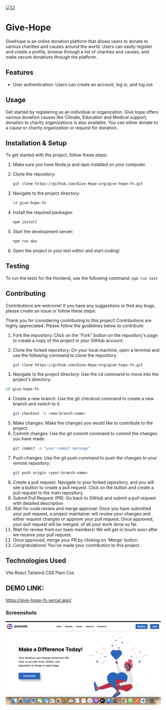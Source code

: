 
[![CI](https://github.com/Give-Hope-org/give-hope-fn/actions/workflows/intergrations.yml/badge.svg)](https://github.com/Give-Hope-org/give-hope-fn/actions/workflows/intergrations.yml)
# Give-Hope
GiveHope is an online donation platform that allows users to donate to various charities and causes around the world. Users can easily register and create a profile, browse through a list of charities and causes, and make secure donations through the platform. 
## Features

- User authentication: Users can create an account, log in, and log out.


## Usage
Get started by registering as an individual or organization. Give hope offers various donation causes like Climate, Education and Medical support, donation to charity organizations is also available. You can either donate to a cause or charity organization or request for donation. 

## Installation & Setup

To get started with the project, follow these steps:

1. Make sure you have Node.js and npm installed on your computer.

2. Clone the repository:
   ```bash
   git clone https://github.com/Give-Hope-org/give-hope-fn.git
   ```
3. Navigate to the project directory:
   ```bash
   cd give-hope-fn
   ```
4. Install the required packages:
   ```bash
   npm install
   ```
5. Start the development server:
   ```bash
   npm run dev
   ```
6. Open the project in your text editor and start coding!



## Testing

To run the tests for the frontend, use the following command: `npm run test`

## Contributing

Contributions are welcome! If you have any suggestions or find any bugs, please create an issue or follow these steps:

Thank you for considering contributing to this project! Contributions are highly appreciated. Please follow the guidelines below to contribute:

1. Fork the repository: Click on the "Fork" button on the repository's page to create a copy of the project in your GitHub account.

2. Clone the forked repository: On your local machine, open a terminal and use the following command to clone the repository:
   ```bash
   git clone https://github.com/Give-Hope-org/give-hope-fn.git
   ```

 3. Navigate to the project directory: Use the cd command to move into the project's directory:  
   ```bash 
   cd give-hope-fn
   ```
4. Create a new branch: Use the git checkout command to create a new branch and switch to it:
   ```bash
   git checkout -b <new-branch-name>
   ```
5. Make changes: Make the changes you would like to contribute to the project.
6. Commit changes: Use the  git commit command to commit the changes you have made:
   ```bash
   git commit -m "your commit message"
   ```
7. Push changes: Use the git push command to push the changes to your remote repository:
   ```bash
   git push origin <your-branch-name>
   ```
8. Create a pull request: Navigate to your forked repository, and you will see a button to create a pull request. Click on the button and create a pull request to the main repository.
8. Submit Pull Request (PR): Go back to GitHub and submit a pull request with detailed description
9. Wait for code review and merge approval: Once you have submitted your pull request, a project maintainer will review your changes and either request changes or approve your pull request. Once approved, your pull request will be merged.
of all your work done so far.
9. Wait for review from our team members! We will get in touch soon after we receive your
pull request.
10. Once approved, merge your PR by clicking on 'Merge' button.
11. Congratulations! You've made your contribution to this project.

  

## Technologies Used

Vite
React
Tailwind CSS
Plain Css
## DEMO LINK:
https://give-hope-fn.vercel.app/
### Screenshots

![Landing page](https://github.com/Give-Hope-org/give-hope-fn/blob/main/src/assets/heroSection.png)
